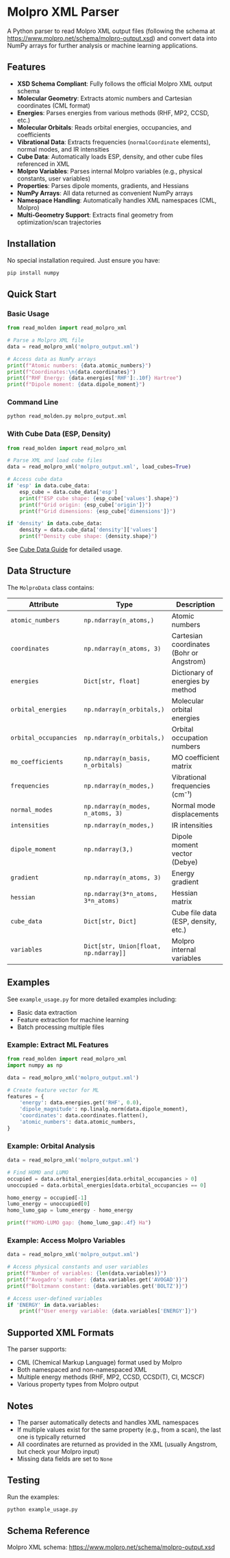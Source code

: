 # Molpro XML Parser

A Python parser to read Molpro XML output files (following the schema at https://www.molpro.net/schema/molpro-output.xsd) and convert data into NumPy arrays for further analysis or machine learning applications.

## Features

- **XSD Schema Compliant**: Fully follows the official Molpro XML output schema
- **Molecular Geometry**: Extracts atomic numbers and Cartesian coordinates (CML format)
- **Energies**: Parses energies from various methods (RHF, MP2, CCSD, etc.)
- **Molecular Orbitals**: Reads orbital energies, occupancies, and coefficients
- **Vibrational Data**: Extracts frequencies (`normalCoordinate` elements), normal modes, and IR intensities
- **Cube Data**: Automatically loads ESP, density, and other cube files referenced in XML
- **Molpro Variables**: Parses internal Molpro variables (e.g., physical constants, user variables)
- **Properties**: Parses dipole moments, gradients, and Hessians
- **NumPy Arrays**: All data returned as convenient NumPy arrays
- **Namespace Handling**: Automatically handles XML namespaces (CML, Molpro)
- **Multi-Geometry Support**: Extracts final geometry from optimization/scan trajectories

## Installation

No special installation required. Just ensure you have:
```bash
pip install numpy
```

## Quick Start

### Basic Usage

```python
from read_molden import read_molpro_xml

# Parse a Molpro XML file
data = read_molpro_xml('molpro_output.xml')

# Access data as NumPy arrays
print(f"Atomic numbers: {data.atomic_numbers}")
print(f"Coordinates:\n{data.coordinates}")
print(f"RHF Energy: {data.energies['RHF']:.10f} Hartree")
print(f"Dipole moment: {data.dipole_moment}")
```

### Command Line

```bash
python read_molden.py molpro_output.xml
```

### With Cube Data (ESP, Density)

```python
from read_molden import read_molpro_xml

# Parse XML and load cube files
data = read_molpro_xml('molpro_output.xml', load_cubes=True)

# Access cube data
if 'esp' in data.cube_data:
    esp_cube = data.cube_data['esp']
    print(f"ESP cube shape: {esp_cube['values'].shape}")
    print(f"Grid origin: {esp_cube['origin']}")
    print(f"Grid dimensions: {esp_cube['dimensions']}")

if 'density' in data.cube_data:
    density = data.cube_data['density']['values']
    print(f"Density cube shape: {density.shape}")
```

See [Cube Data Guide](../../docs/cube_data_guide.md) for detailed usage.

## Data Structure

The `MolproData` class contains:

| Attribute | Type | Description |
|-----------|------|-------------|
| `atomic_numbers` | `np.ndarray(n_atoms,)` | Atomic numbers |
| `coordinates` | `np.ndarray(n_atoms, 3)` | Cartesian coordinates (Bohr or Angstrom) |
| `energies` | `Dict[str, float]` | Dictionary of energies by method |
| `orbital_energies` | `np.ndarray(n_orbitals,)` | Molecular orbital energies |
| `orbital_occupancies` | `np.ndarray(n_orbitals,)` | Orbital occupation numbers |
| `mo_coefficients` | `np.ndarray(n_basis, n_orbitals)` | MO coefficient matrix |
| `frequencies` | `np.ndarray(n_modes,)` | Vibrational frequencies (cm⁻¹) |
| `normal_modes` | `np.ndarray(n_modes, n_atoms, 3)` | Normal mode displacements |
| `intensities` | `np.ndarray(n_modes,)` | IR intensities |
| `dipole_moment` | `np.ndarray(3,)` | Dipole moment vector (Debye) |
| `gradient` | `np.ndarray(n_atoms, 3)` | Energy gradient |
| `hessian` | `np.ndarray(3*n_atoms, 3*n_atoms)` | Hessian matrix |
| `cube_data` | `Dict[str, Dict]` | Cube file data (ESP, density, etc.) |
| `variables` | `Dict[str, Union[float, np.ndarray]]` | Molpro internal variables |

## Examples

See `example_usage.py` for more detailed examples including:
- Basic data extraction
- Feature extraction for machine learning
- Batch processing multiple files

### Example: Extract ML Features

```python
from read_molden import read_molpro_xml
import numpy as np

data = read_molpro_xml('molpro_output.xml')

# Create feature vector for ML
features = {
    'energy': data.energies.get('RHF', 0.0),
    'dipole_magnitude': np.linalg.norm(data.dipole_moment),
    'coordinates': data.coordinates.flatten(),
    'atomic_numbers': data.atomic_numbers,
}
```

### Example: Orbital Analysis

```python
data = read_molpro_xml('molpro_output.xml')

# Find HOMO and LUMO
occupied = data.orbital_energies[data.orbital_occupancies > 0]
unoccupied = data.orbital_energies[data.orbital_occupancies == 0]

homo_energy = occupied[-1]
lumo_energy = unoccupied[0]
homo_lumo_gap = lumo_energy - homo_energy

print(f"HOMO-LUMO gap: {homo_lumo_gap:.4f} Ha")
```

### Example: Access Molpro Variables

```python
data = read_molpro_xml('molpro_output.xml')

# Access physical constants and user variables
print(f"Number of variables: {len(data.variables)}")
print(f"Avogadro's number: {data.variables.get('AVOGAD')}")
print(f"Boltzmann constant: {data.variables.get('BOLTZ')}")

# Access user-defined variables
if 'ENERGY' in data.variables:
    print(f"User energy variable: {data.variables['ENERGY']}")
```

## Supported XML Formats

The parser supports:
- CML (Chemical Markup Language) format used by Molpro
- Both namespaced and non-namespaced XML
- Multiple energy methods (RHF, MP2, CCSD, CCSD(T), CI, MCSCF)
- Various property types from Molpro output

## Notes

- The parser automatically detects and handles XML namespaces
- If multiple values exist for the same property (e.g., from a scan), the last one is typically returned
- All coordinates are returned as provided in the XML (usually Angstrom, but check your Molpro input)
- Missing data fields are set to `None`

## Testing

Run the examples:
```bash
python example_usage.py
```

## Schema Reference

Molpro XML schema: https://www.molpro.net/schema/molpro-output.xsd

